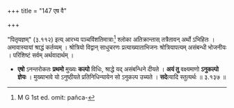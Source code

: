 +++
title = "147 एष वै"

+++


"पितृयज्ञम्" (३.११२) इत्य् आरभ्य पञ्चविंशतिमात्राः[^२६२] श्लोका अतिक्रान्तास् तत्रैतावन् अर्थो ऽभिहितः । अमावास्यायां श्राद्धं कर्तव्यम् । श्रोत्रियो विद्वान् साधुचरणः प्रत्याख्याताभिजनः श्रोत्रियापत्यम् असंबन्धी भोजनीयः । परिशिष्टं सर्वम् अर्थवादार्थम् । 


[^२६२]:
     M G 1st ed. omit: pañca-

- **एषो** ऽनन्तरोकतः **प्रथमो** मुख्यः **कल्पो** विधिः, श्राद्धे यद् असंबन्धिने दीयते । **अयं तु** वक्ष्यमाणो **ऽनुकल्पो ज्ञेयः** । मुख्याभावे यो ऽनुष्ठीयते प्रतिनिधिन्यायेन सो ऽनुकल्प उच्यते । **सदे**त्यादि स्तुत्यर्थः ॥ ३.१३७ ॥